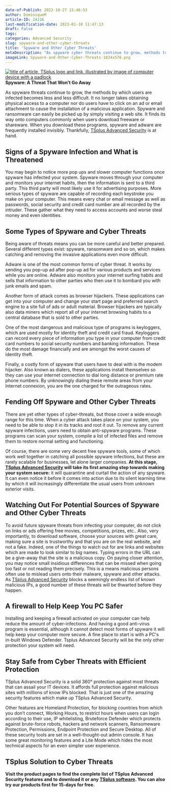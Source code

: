 ```yaml
---
date-of-Publish: 2022-10-27 15:46:53
author: DominiqueM
article-ID: 24216
last-modification-date: 2023-01-10 11:47:13
draft: False
tags: 
categories: Advanced Security
slug: spyware-and-other-cyber-threats
title: 'Spyware and Other Cyber Threats'
metaDescription: "As spyware cyber threats continue to grow, methods to infect users grow simpler. Spyware can be picked up merely visiting a web site."
imageLink: Spyware-and-Other-Cyber-Threats-1024x576.png
---
```

[![title of article, TSplus logo and link, illustrated by image of computer device with a padlock](/images/Spyware-and-Other-Cyber-Threats-1024x576.png)](https://tsplus.net/advanced-security/) 
**Spyware: A Threat That Won’t Go Away**


As spyware threats continue to grow, the methods by which users are infected becomes less and less difficult. It no longer takes obtaining physical access to a computer nor do users have to click on an ad or email attachment to cause the installation of a malicious application. Spyware and ransomware can easily be picked up by simply visiting a web site. It finds its way onto computers commonly when users download freeware or shareware. When you download these programs, spyware and adware are frequently installed invisibly. Thankfully, [TSplus Advanced Security](https://tsplus.net/advanced-security/) is at hand.


## Signs of a Spyware Infection and What is Threatened


You may begin to notice more pop ups and slower computer functions once spyware has infected your system. Spyware moves through your computer and monitors your internet habits, then the information is sent to a third party. This third party will most likely use it for advertising purposes. More serious types of spyware are capable of recording each keystroke you make on your computer. This means every chat or email message as well as passwords, social security and credit card number are all recorded by the intruder. These gather what they need to access accounts and worse steal money and even identities.


## Some Types of Spyware and Cyber Threats


Being aware of threats means you can be more careful and better prepared. Several different types exist: spyware, ransomware and so on, which makes catching and removing the invasive applications even more difficult.


Adware is one of the most common forms of cyber threat. It works by sending you pop-up ad after pop-up ad for various products and services while you are online. Adware also monitors your internet surfing habits and sells that information to other parties who then use it to bombard you with junk emails and spam.


Another form of attack comes as browser hijackers. These applications can get into your computer and change your start page and preferred search engine to a site full of ads or adult material. Browser hijackers are typically also data miners which report all of your internet browsing habits to a central database that is sold to other parties.


One of the most dangerous and malicious type of programs is keyloggers, which are used mostly for identity theft and credit card fraud. Keyloggers can record every piece of information you type in your computer from credit card numbers to social security numbers and banking information. These do the most damage financially and are amongst the worst causes of identity theft.


Finally, a costly form of spyware that users have to deal with is the modem hijacker. Also known as dialers, these applications install themselves so they can use your internet connection to dial long distance or premium rate phone numbers. By unknowingly dialing these remote areas from your Internet connexion, you are the one charged for the outrageous rates.


## Fending Off Spyware and Other Cyber Threats


There are yet other types of cyber-threats, but those cover a wide enough range for this time. When a cyber attack takes place on your system, you need to be able to stop it in its tracks and root it out. To remove any current spyware infections, users need to obtain anti-spyware programs. These programs can scan your system, compile a list of infected files and remove them to restore normal setting and functioning.


Of course, there are some very decent free spyware tools, some of which work well together in catching all possible spyware infections, but these are rarely scalable for businesses, let alone larger companies. **At this stage, [TSplus Advanced Security](https://tsplus.net/advanced-security/) will take its first amazing step towards making your system secure:** it will quarantine and curtail the action of any spyware. It can even notice it before it comes into action due to its silent learning time by which it will increasingly differentiate the usual users from unknown exterior visits.


## Watching Out For Potential Sources of Spyware and Other Cyber Threats


To avoid future spyware threats from infecting your computer, do not click on links or ads offering free movies, competitions, prizes, etc.. Also, very importantly, to download software, choose your sources with great care, making sure a site is trustworthy and that you are on the real website, and not a fake. Indeed, one of the things to watch out for are links and websites which are made to look similar to big names. Typing errors in the URL can be a give-away that the site is a malicious copy. On paying closer attention, you may notice small insidious differences that can be missed when going too fast or not reading them precisely. This is a means malicious persons often use to mislead users onto their malware, spyware and other attacks. As [TSplus Advanced Security](https://tsplus.net/advanced-security/) blocks a seemingly endless list of known malicious IPs, a good number of these threats will be thwarted before they happen.


## A firewall to Help Keep You PC Safer


Installing and keeping a firewall activated on your computer can help reduce the amount of cyber-infections. And having a good anti-virus program is essential, although it cannot detect most forms of spyware it will help keep your computer more secure. A fine place to start is with a PC's in-built Windows Defender. Tsplus Advanced Security will be the only other protection your system will need.


## Stay Safe from Cyber Threats with Efficient Protection


TSplus Advanced Security is a solid 360° protection against most threats that can assail your IT devices. It affords full protection against malicious sites with millions of know IPs blocked. That is just one of the amazing security features which make up TSplus Advanced Security.


Other features are Homeland Protection, for blocking countries from which you don’t connect, Working Hours, to restrict hours when users can login according to their use, IP whitelisting, Bruteforce Defender which protects against brute-force robots, hackers and network scanners, Ransomeware Protection, Permissions, Endpoint Protection and Secure Desktop. All of these security tools are set in a well-thought-out admin console. It has some great monitoring features and a Lite Mode which hides the most technical aspects for an even simpler user experience.


## TSplus Solution to Cyber Threats


**Visit the product pages to find the complete list of TSplus Advanced Security features and to download it or any [TSplus software](https://tsplus.net/). You can also try our products first for 15-days for free.**



